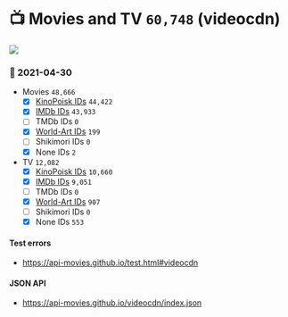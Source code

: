# :tv: Movies and TV `60,748` (videocdn)

<a href="https://API-Movies.github.io"><img src="https://API-Movies.github.io/banner.png?cache"></a>

### :date: 2021-04-30
- Movies `48,666`
  - [x] <a href="https://API-Movies.github.io/videocdn/movie_kinopoisk_ids.json">KinoPoisk IDs</a> `44,422`
  - [x] <a href="https://API-Movies.github.io/videocdn/movie_imdb_ids.json">IMDb IDs</a> `43,933`
  - [ ] TMDb IDs `0`
  - [x] <a href="https://API-Movies.github.io/videocdn/movie_world_art_ids.json">World-Art IDs</a> `199`
  - [ ] Shikimori IDs `0`
  - [x] None IDs `2`
- TV `12,082`
  - [x] <a href="https://API-Movies.github.io/videocdn/tv_kinopoisk_ids.json">KinoPoisk IDs</a> `10,660`
  - [x] <a href="https://API-Movies.github.io/videocdn/tv_imdb_ids.json">IMDb IDs</a> `9,051`
  - [ ] TMDb IDs `0`
  - [x] <a href="https://API-Movies.github.io/videocdn/tv_world_art_ids.json">World-Art IDs</a> `907`
  - [ ] Shikimori IDs `0`
  - [x] None IDs `553`
#### Test errors
- <a href='https://api-movies.github.io/test.html#videocdn'>https://api-movies.github.io/test.html#videocdn</a>
#### JSON API
- <a href='https://api-movies.github.io/videocdn/index.json'>https://api-movies.github.io/videocdn/index.json</a>
